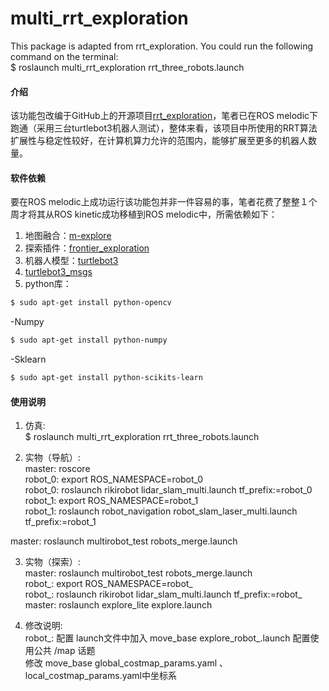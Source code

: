 # multi_rrt_exploration

This package is adapted from rrt_exploration. You could run the following command on the terminal:  
$ roslaunch multi_rrt_exploration rrt_three_robots.launch   

#### 介绍
该功能包改编于GitHub上的开源项目[rrt_exploration](https://github.com/hasauino/rrt_exploration)，笔者已在ROS melodic下跑通（采用三台turtlebot3机器人测试），整体来看，该项目中所使用的RRT算法扩展性与稳定性较好，在计算机算力允许的范围内，能够扩展至更多的机器人数量。

#### 软件依赖
要在ROS melodic上成功运行该功能包并非一件容易的事，笔者花费了整整１个周才将其从ROS kinetic成功移植到ROS melodic中，所需依赖如下：
1. 地图融合：[m-explore](https://github.com/hrnr/m-explore)
2. 探索插件：[frontier_exploration](https://github.com/paulbovbel/frontier_exploration)
3. 机器人模型：[turtlebot3](https://github.com/ROBOTIS-GIT/turtlebot3)
4. [turtlebot3_msgs](https://github.com/ROBOTIS-GIT/turtlebot3_msgs)
5. python库：
```sh
$ sudo apt-get install python-opencv
```
-Numpy
```sh
$ sudo apt-get install python-numpy
```
-Sklearn
```sh
$ sudo apt-get install python-scikits-learn
```

#### 使用说明
1. 仿真:  
$ roslaunch multi_rrt_exploration rrt_three_robots.launch  

2. 实物（导航）:  
master: roscore  
robot_0: export ROS_NAMESPACE=robot_0  
robot_0: roslaunch rikirobot lidar_slam_multi.launch tf_prefix:=robot_0  
robot_1: export ROS_NAMESPACE=robot_1  
robot_1: roslaunch robot_navigation robot_slam_laser_multi.launch tf_prefix:=robot_1  

master: roslaunch multirobot_test robots_merge.launch  

3. 实物（探索）:  
master: roslaunch multirobot_test robots_merge.launch  
robot_: export ROS_NAMESPACE=robot_  
robot_: roslaunch rikirobot lidar_slam_multi.launch tf_prefix:=robot_  
master: roslaunch explore_lite explore.launch  

4. 修改说明:  
robot_: 配置 launch文件中加入 move_base explore_robot_.launch 配置使用公共 /map 话题  
修改 move_base global_costmap_params.yaml 、local_costmap_params.yaml中坐标系  

